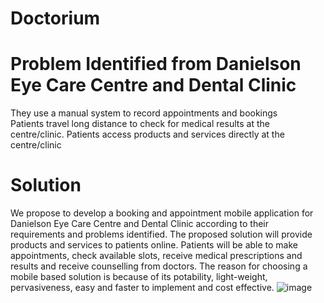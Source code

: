 # Doctorium

# Problem Identified from Danielson Eye Care Centre and  Dental Clinic 
They use a manual system to record  appointments and bookings  
Patients travel long distance to check for medical results at the centre/clinic.
Patients access products and services directly at the centre/clinic

# Solution
We  propose to develop a booking and appointment mobile application for Danielson Eye Care Centre and  Dental Clinic according to their requirements and problems identified. The proposed solution  will  provide products and services  to patients online. Patients will be able to make appointments, check available slots, receive medical prescriptions and  results and receive counselling  from doctors. 
The reason for choosing a mobile based solution is because of its potability, light-weight, pervasiveness, easy  and faster to implement and cost effective. 
![image](https://user-images.githubusercontent.com/80388862/110852848-8b26c080-82bb-11eb-8c3a-1715d4d8db9a.png)

